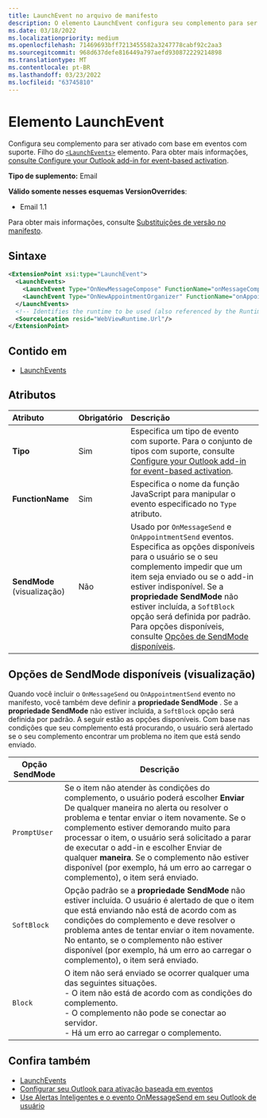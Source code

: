 ```yaml
---
title: LaunchEvent no arquivo de manifesto
description: O elemento LaunchEvent configura seu complemento para ser ativado com base em eventos suportados.
ms.date: 03/18/2022
ms.localizationpriority: medium
ms.openlocfilehash: 71469693bff7213455582a3247778cabf92c2aa3
ms.sourcegitcommit: 968d637defe816449a797aefd930872229214898
ms.translationtype: MT
ms.contentlocale: pt-BR
ms.lasthandoff: 03/23/2022
ms.locfileid: "63745810"
---
```

# <a name="launchevent-element"></a>Elemento LaunchEvent

Configura seu complemento para ser ativado com base em eventos com suporte. Filho do [`<LaunchEvents>`](launchevents.md) elemento. Para obter mais informações, [consulte Configure your Outlook add-in for event-based activation](../../outlook/autolaunch.md).

**Tipo de suplemento:** Email

**Válido somente nesses esquemas VersionOverrides**:

- Email 1.1

Para obter mais informações, consulte [Substituições de versão no manifesto](../../develop/add-in-manifests.md#version-overrides-in-the-manifest).

## <a name="syntax"></a>Sintaxe

```XML
<ExtensionPoint xsi:type="LaunchEvent">
  <LaunchEvents>
    <LaunchEvent Type="OnNewMessageCompose" FunctionName="onMessageComposeHandler"/>
    <LaunchEvent Type="OnNewAppointmentOrganizer" FunctionName="onAppointmentComposeHandler"/>
  </LaunchEvents>
  <!-- Identifies the runtime to be used (also referenced by the Runtime element). -->
  <SourceLocation resid="WebViewRuntime.Url"/>
</ExtensionPoint>
```

## <a name="contained-in"></a>Contido em

- [LaunchEvents](launchevents.md)

## <a name="attributes"></a>Atributos

|  Atributo  |  Obrigatório  |  Descrição  |
|:-----|:-----|:-----|
|  **Tipo**  |  Sim  | Especifica um tipo de evento com suporte. Para o conjunto de tipos com suporte, consulte [Configure your Outlook add-in for event-based activation](../../outlook/autolaunch.md#supported-events). |
|  **FunctionName**  |  Sim  | Especifica o nome da função JavaScript para manipular o evento especificado no `Type` atributo. |
|  **SendMode** (visualização) |  Não  | Usado por `OnMessageSend` e `OnAppointmentSend` eventos. Especifica as opções disponíveis para o usuário se o seu complemento impedir que um item seja enviado ou se o add-in estiver indisponível. Se a **propriedade SendMode** não estiver incluída, a `SoftBlock` opção será definida por padrão. Para opções disponíveis, consulte [Opções de SendMode disponíveis](#available-sendmode-options-preview). |

## <a name="available-sendmode-options-preview"></a>Opções de SendMode disponíveis (visualização)

Quando você incluir o `OnMessageSend` ou `OnAppointmentSend` evento no manifesto, você também deve definir a **propriedade SendMode** . Se a **propriedade SendMode** não estiver incluída, a `SoftBlock` opção será definida por padrão. A seguir estão as opções disponíveis. Com base nas condições que seu complemento está procurando, o usuário será alertado se o seu complemento encontrar um problema no item que está sendo enviado.

| Opção SendMode | Descrição |
|---|---|
|`PromptUser`|Se o item não atender às condições do complemento, o usuário poderá escolher **Enviar** De qualquer maneira no alerta ou resolver o problema e tentar enviar o item novamente. Se o complemento estiver demorando muito para processar o item, o usuário será solicitado a parar de executar o add-in e escolher Enviar de qualquer **maneira**. Se o complemento não estiver disponível (por exemplo, há um erro ao carregar o complemento), o item será enviado.|
|`SoftBlock`|Opção padrão se a **propriedade SendMode** não estiver incluída. O usuário é alertado de que o item que está enviando não está de acordo com as condições do complemento e deve resolver o problema antes de tentar enviar o item novamente. No entanto, se o complemento não estiver disponível (por exemplo, há um erro ao carregar o complemento), o item será enviado.|
|`Block`|O item não será enviado se ocorrer qualquer uma das seguintes situações.<br>- O item não está de acordo com as condições do complemento.<br>- O complemento não pode se conectar ao servidor.<br>- Há um erro ao carregar o complemento.|

## <a name="see-also"></a>Confira também

- [LaunchEvents](launchevents.md)
- [Configurar seu Outlook para ativação baseada em eventos](../../outlook/autolaunch.md#supported-events)
- [Use Alertas Inteligentes e o evento OnMessageSend em seu Outlook de usuário](../../outlook/smart-alerts-onmessagesend-walkthrough.md)
